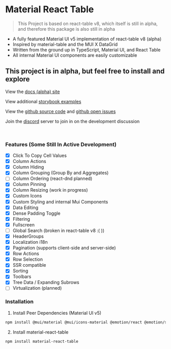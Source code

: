 # Material React Table

> This Project is based on react-table v8, which itself is still in alpha, and therefore this package is also still in alpha

- A fully featured Material UI v5 implementation of react-table v8 (alpha)
- Inspired by material-table and the MUI X DataGrid
- Written from the ground up in TypeScript, Material UI, and React Table
- All internal Material UI components are easily customizable

## This project is in alpha, but feel free to install and explore

View the [docs (alpha) site](https://www.material-react-table.com/)

View additional [storybook examples](https://www.material-react-table.dev/)

View the [github source code](https://github.com/KevinVandy/material-react-table) and [github open issues](https://github.com/KevinVandy/material-react-table/issues)

Join the [discord](https://discord.gg/5wqyRx6fnm) server to join in on the development discussion

<br />

### Features (Some Still In Active Development)

- [x] Click To Copy Cell Values
- [x] Column Actions
- [x] Column Hiding
- [x] Column Grouping (Group By and Aggregates)
- [ ] Column Ordering (react-dnd planned)
- [x] Column Pinning
- [x] Column Resizing (work in progress)
- [x] Custom Icons
- [x] Custom Styling and internal Mui Components
- [x] Data Editing
- [x] Dense Padding Toggle
- [x] Filtering
- [x] Fullscreen
- [ ] Global Search (broken in react-table v8 :( ))
- [x] HeaderGroups
- [x] Localization i18n
- [x] Pagination (supports client-side and server-side)
- [x] Row Actions
- [x] Row Selection
- [x] SSR compatible
- [x] Sorting
- [x] Toolbars
- [x] Tree Data / Expanding Subrows
- [ ] Virtualization (planned)

### Installation

1. Install Peer Dependencies (Material UI v5)

```bash
npm install @mui/material @mui/icons-material @emotion/react @emotion/styled
```

2. Install material-react-table

```bash
npm install material-react-table
```

